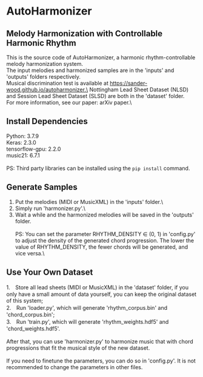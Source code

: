 # AutoHarmonizer

## Melody Harmonization with Controllable Harmonic Rhythm

This is the source code of AutoHarmonizer, a harmonic rhythm-controllable melody harmonization system. \
The input melodies and harmonized samples are in the 'inputs' and 'outputs' folders respectively.\
Musical discrimination test is available at https://sander-wood.github.io/autoharmonizer.\
Nottingham Lead Sheet Dataset (NLSD) and Session Lead Sheet Dataset (SLSD) are both in the 'dataset' folder.\
For more information, see our paper: arXiv paper.\

## Install Dependencies
Python: 3.7.9\
Keras: 2.3.0\
tensorflow-gpu: 2.2.0\
music21: 6.7.1\
\
PS: Third party libraries can be installed using the `pip install` command.

## Generate Samples
1. Put the melodies (MIDI or MusicXML) in the 'inputs' folder.\
2. Simply run 'harmonizer.py'.\
3. Wait a while and the harmonized melodies will be saved in the 'outputs' folder.\
\
PS: You can set the parameter RHYTHM_DENSITY ∈ (0, 1) in 'config.py' to adjust the density of the generated chord progression. The lower the value of RHYTHM_DENSITY, the fewer chords will be generated, and vice versa.\

## Use Your Own Dataset
1.　Store all lead sheets (MIDI or MusicXML) in the 'dataset' folder, if you only have a small amount of data yourself, you can keep the original dataset of this system;\
2.　Run 'loader.py', which will generate 'rhythm_corpus.bin' and 'chord_corpus.bin'; \
3.　Run 'train.py', which will generate 'rhythm_weights.hdf5' and 'chord_weights.hdf5'.\
\
After that, you can use 'harmonizer.py' to harmonize music that with chord progressions that fit the musical style of the new dataset. \
\
If you need to finetune the parameters, you can do so in 'config.py'. It is not recommended to change the parameters in other files.
